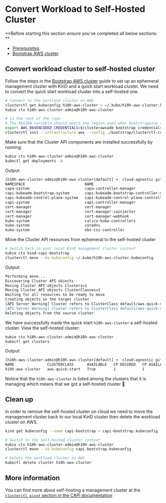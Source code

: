 # Convert Workload to Self-Hosted Cluster
**Before starting this section ensure you've completed all below sections: ** 
- [Prerequisites](./0-prerequisites.md).
- [Bootstrap AWS cluster](./1-bootstrap-aws-cluster.md).

## Convert workload cluster to self-hosted cluster 
Follow the steps in the [Bootstrap AWS cluster](./1-bootstrap-aws-cluster.md) guide to set up an ephemeral management cluster with KinD and a quick start workload cluster. We need to convert the quick start workload cluster into a self-hosted one.

```bash
# Connect to the workload cluster on AWS
clusterctl get kubeconfig h10h-aws-cluster > ~/.kube/h10h-aws-cluster.kubeconfig
kubie ctx h10h-aws-cluster-admin@h10h-aws-cluster 

# in the root of the repo
# The REGION variable should match the region used when bootstrapping the ephemeral management cluster
export AWS_B64ENCODED_CREDENTIALS=$(clusterawsadm bootstrap credentials encode-as-profile --region "$REGION")
clusterctl init --infrastructure aws --config ./bootstrap/clusterctl-config.yaml
```

Make sure that the Cluster API components are installed successfully by running:
```bash
kubie ctx h10h-aws-cluster-admin@h10h-aws-cluster 
kubectl get deployments -A
```

Output:
```bash
[h10h-aws-cluster-admin@h10h-aws-cluster|default] ➜  cloud-agnostic git:(main) ✗ kubectl get deployments -A
NAMESPACE                           NAME                                            READY   UP-TO-DATE   AVAILABLE   AGE
capa-system                         capa-controller-manager                         1/1     1            1           102s
capi-kubeadm-bootstrap-system       capi-kubeadm-bootstrap-controller-manager       1/1     1            1           2m44s
capi-kubeadm-control-plane-system   capi-kubeadm-control-plane-controller-manager   1/1     1            1           2m24s
capi-system                         capi-controller-manager                         1/1     1            1           3m2s
cert-manager                        cert-manager                                    1/1     1            1           3m59s
cert-manager                        cert-manager-cainjector                         1/1     1            1           4m
cert-manager                        cert-manager-webhook                            1/1     1            1           3m56s
kube-system                         calico-kube-controllers                         1/1     1            1           118m
kube-system                         coredns                                         2/2     2            2           119m
kube-system                         ebs-csi-controller                              2/2     2            2           119m
```

Move the Cluster API resources from ephemeral to the self-hosted cluster

```bash
# Switch back to your local KinD management cluster context
kubie ctx kind-capi-bootstrap
clusterctl move --to-kubeconfig ~/.kube/h10h-aws-cluster.kubeconfig 
```

Output:
```bash
Performing move...
Discovering Cluster API objects
Moving Cluster API objects Clusters=1
Moving Cluster API objects ClusterClasses=1
Waiting for all resources to be ready to move
Creating objects in the target cluster
[API Server Warning] Cluster refers to ClusterClass default/aws-quick-start, but this ClusterClass hasn't been successfully reconciled. Cluster topology has not been fully validated. Please take a look at the ClusterClass status
[API Server Warning] Cluster refers to ClusterClass default/aws-quick-start, but this ClusterClass hasn't been successfully reconciled. Cluster topology has not been fully validated. Please take a look at the ClusterClass status
Deleting objects from the source cluster
```

We have successfully made the quick start `h10h-aws-cluster` a self-hosted cluster. View the self-hosted cluster:

```bash
kubie ctx h10h-aws-cluster-admin@h10h-aws-cluster 
kubectl get clusters
```

Output:
```bash
[h10h-aws-cluster-admin@h10h-aws-cluster|default] ➜  cloud-agnostic git:(main) ✗ kubectl get clusters
NAME               CLUSTERCLASS      AVAILABLE   CP DESIRED   CP AVAILABLE   CP UP-TO-DATE   W DESIRED   W AVAILABLE   W UP-TO-DATE   PHASE         AGE   VERSION
h10h-aws-cluster   aws-quick-start   True        1            1              1               2           2             2              Provisioned   83s   v1.32.0
```

Notice that the `h10h-aws-cluster` is listed among the clusters that it is managing which means that we got a self-hosted cluster 🚀

## Clean up
In order to remove the self-hosted cluster on cloud we need to move the management cluster back to our local KinD cluster then delete the workload cluster on AWS.

```bash
kind get kubeconfig --name capi-bootstrap > capi-bootstrap.kubeconfig

# Switch to the self-hosted cluster context
kubie ctx h10h-aws-cluster-admin@h10h-aws-cluster
clusterctl move --to-kubeconfig capi-bootstrap.kubeconfig 

# Delete the workload cluster on AWS
kubectl delete cluster h10h-aws-cluster
```

## More information
You can find more about self-hosting a management cluster at the [`clusterctl pivot` section in the CAPI documentation](https://cluster-api.sigs.k8s.io/clusterctl/commands/move.html#pivot)

